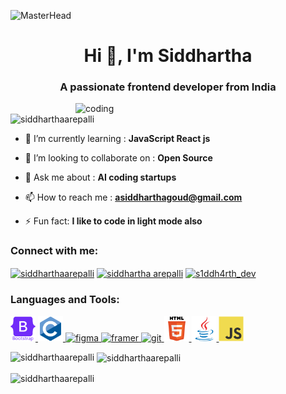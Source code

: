 ![MasterHead](https://media.licdn.com/dms/image/D5616AQEMGGTorF58vQ/profile-displaybackgroundimage-shrink_350_1400/0/1698518492642?e=1719446400&v=beta&t=WHxMW0fYh0m_NVMH-3eB11Xp1TKwKkezusNYWaHcg6w](https://media.licdn.com/dms/image/D5616AQEMGGTorF58vQ/profile-displaybackgroundimage-shrink_350_1400/0/1698518492642?e=1719446400&v=beta&t=WHxMW0fYh0m_NVMH-3eB11Xp1TKwKkezusNYWaHcg6w))
<h1 align="center">Hi 👋, I'm Siddhartha</h1>
<h3 align="center">A passionate frontend developer from India</h3>
<img align ="right" alt = "coding" width= "400" src ="https://camo.githubusercontent.com/cae12fddd9d6982901d82580bdf321d81fb299141098ca1c2d4891870827bf17/68747470733a2f2f6d69726f2e6d656469756d2e636f6d2f6d61782f313336302f302a37513379765349765f7430696f4a2d5a2e676966">

<p align="left"> <img src="https://komarev.com/ghpvc/?username=siddharthaarepalli&label=Profile%20views&color=0e75b6&style=flat" alt="siddharthaarepalli" /> </p>



- 🌱 I’m currently learning : **JavaScript React js**

- 👯 I’m looking to collaborate on :  **Open Source**

- 💬 Ask me about :  **AI coding startups**

- 📫 How to reach me : **asiddharthagoud@gmail.com**

- ⚡ Fun fact:  **I like to code in light mode also**

<h3 align="left">Connect with me:</h3>
<p align="left">
<a href="https://codepen.io/siddharthaarepalli" target="blank"><img align="center" src="https://raw.githubusercontent.com/rahuldkjain/github-profile-readme-generator/master/src/images/icons/Social/codepen.svg" alt="siddharthaarepalli" height="30" width="40" /></a>
<a href="https://linkedin.com/in/siddhartha arepalli" target="blank"><img align="center" src="https://raw.githubusercontent.com/rahuldkjain/github-profile-readme-generator/master/src/images/icons/Social/linked-in-alt.svg" alt="siddhartha arepalli" height="30" width="40" /></a>
<a href="https://instagram.com/s1ddh4rth_dev" target="blank"><img align="center" src="https://raw.githubusercontent.com/rahuldkjain/github-profile-readme-generator/master/src/images/icons/Social/instagram.svg" alt="s1ddh4rth_dev" height="30" width="40" /></a>
</p>

<h3 align="left">Languages and Tools:</h3>
<p align="left"> <a href="https://getbootstrap.com" target="_blank" rel="noreferrer"> <img src="https://raw.githubusercontent.com/devicons/devicon/master/icons/bootstrap/bootstrap-plain-wordmark.svg" alt="bootstrap" width="40" height="40"/> </a> <a href="https://www.cprogramming.com/" target="_blank" rel="noreferrer"> <img src="https://raw.githubusercontent.com/devicons/devicon/master/icons/c/c-original.svg" alt="c" width="40" height="40"/> </a> <a href="https://www.figma.com/" target="_blank" rel="noreferrer"> <img src="https://www.vectorlogo.zone/logos/figma/figma-icon.svg" alt="figma" width="40" height="40"/> </a> <a href="https://www.framer.com/" target="_blank" rel="noreferrer"> <img src="https://www.vectorlogo.zone/logos/framer/framer-icon.svg" alt="framer" width="40" height="40"/> </a> <a href="https://git-scm.com/" target="_blank" rel="noreferrer"> <img src="https://www.vectorlogo.zone/logos/git-scm/git-scm-icon.svg" alt="git" width="40" height="40"/> </a> <a href="https://www.w3.org/html/" target="_blank" rel="noreferrer"> <img src="https://raw.githubusercontent.com/devicons/devicon/master/icons/html5/html5-original-wordmark.svg" alt="html5" width="40" height="40"/> </a> <a href="https://www.java.com" target="_blank" rel="noreferrer"> <img src="https://raw.githubusercontent.com/devicons/devicon/master/icons/java/java-original.svg" alt="java" width="40" height="40"/> </a> <a href="https://developer.mozilla.org/en-US/docs/Web/JavaScript" target="_blank" rel="noreferrer"> <img src="https://raw.githubusercontent.com/devicons/devicon/master/icons/javascript/javascript-original.svg" alt="javascript" width="40" height="40"/> </a> </p>

<p><img align="left" src="https://github-readme-stats.vercel.app/api/top-langs?username=siddharthaarepalli&show_icons=true&locale=en&layout=compact" alt="siddharthaarepalli" /></p>

<p>&nbsp;<img align="center" src="https://github-readme-stats.vercel.app/api?username=siddharthaarepalli&show_icons=true&locale=en" alt="siddharthaarepalli" /></p>

<p><img align="center" src="https://github-readme-streak-stats.herokuapp.com/?user=siddharthaarepalli&" alt="siddharthaarepalli" /></p>
